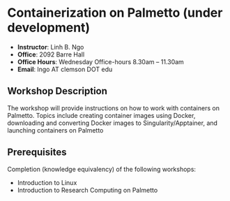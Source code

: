 # Containerization on Palmetto (under development)

- **Instructor**: Linh B. Ngo
- **Office**: 2092 Barre Hall
- **Office Hours**: Wednesday Office-hours 8.30am – 11.30am
- **Email**: lngo AT clemson DOT edu

## Workshop Description

The workshop will provide instructions on how to work with containers on Palmetto.
Topics include creating container images using Docker, downloading and converting 
Docker images to Singularity/Apptainer, and launching containers on Palmetto

## Prerequisites

Completion (knowledge equivalency) of the following workshops:

- Introduction to Linux
- Introduction to Research Computing on Palmetto